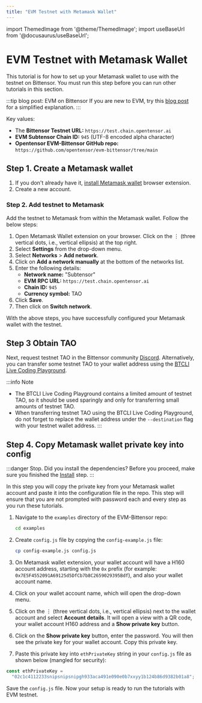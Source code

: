 ```yaml
---
title: "EVM Testnet with Metamask Wallet"
---
```


import ThemedImage from '@theme/ThemedImage';
import useBaseUrl from '@docusaurus/useBaseUrl';

# EVM Testnet with Metamask Wallet

This tutorial is for how to set up your Metamask wallet to use with the testnet on Bittensor. You must run this step before you can run other tutorials in this section.

:::tip blog post: EVM on Bittensor
If you are new to EVM, try this [blog post](https://blog.bittensor.com/evm-on-bittensor-draft-6f323e69aff7) for a simplified explanation.
:::

Key values:

- The **Bittensor Testnet URL:** `https://test.chain.opentensor.ai`
- **EVM Subtensor Chain ID:** `945` (UTF-8 encoded alpha character)
- **Opentensor EVM-Bittensor GitHub repo:** `https://github.com/opentensor/evm-bittensor/tree/main`

## Step 1. Create a Metamask wallet

1. If you don't already have it, [install Metamask wallet](https://metamask.io/download/) browser extension.
2. Create a new account.

### Step 2. Add testnet to Metamask

Add the testnet to Metamask from within the Metamask wallet. Follow the below steps:

1. Open Metamask Wallet extension on your browser. Click on the &#8942; (three vertical dots, i.e., vertical ellipsis) at the top right.
2. Select **Settings** from the drop-down menu.
3. Select **Networks** > **Add network**.
4. Click on **Add a network manually** at the bottom of the networks list.
5. Enter the following details:
   - **Network name:** "Subtensor"
   - **EVM RPC URL:** `https://test.chain.opentensor.ai`
   - **Chain ID:** `945`
   - **Currency symbol:** TAO
6. Click **Save**.
7. Then click on **Switch network**.

With the above steps, you have successfully configured your Metamask wallet with the testnet.

## Step 3 Obtain TAO

Next, request testnet TAO in the Bittensor community [Discord](https://discord.com/channels/799672011265015819/799672011814862902). Alternatively, you can transfer some testnet TAO to your wallet address using the [BTCLI Live Coding Playground](../btcli/btcli-playground.md#transfer).

:::info Note

- The BTCLI Live Coding Playground contains a limited amount of testnet TAO, so it should be used sparingly and only for transferring small amounts of testnet TAO.
- When transferring testnet TAO using the BTCLI Live Coding Playground, do not forget to replace the wallet address under the `--destination` flag with your testnet wallet address.
  :::

## Step 4. Copy Metamask wallet private key into config

:::danger Stop. Did you install the dependencies?
Before you proceed, make sure you finished the [Install](./install.md) step.
:::

In this step you will copy the private key from your Metamask wallet account and paste it into the configuration file in the repo. This step will ensure that you are not prompted with password each and every step as you run these tutorials.

1. Navigate to the `examples` directory of the EVM-Bittensor repo:

   ```bash
   cd examples
   ```

2. Create `config.js` file by copying the `config-example.js` file:

   ```bash
   cp config-example.js config.js
   ```

3. On Metamask wallet extension, your wallet account will have a H160 account address, starting with the `0x` prefix (for example: `0x7E5F4552091A69125d5DfCb7b8C2659029395Bdf`), and also your wallet account name.
4. Click on your wallet account name, which will open the drop-down menu.
5. Click on the &#8942; (three vertical dots, i.e., vertical ellipsis) next to the wallet account and select **Account details**. It will open a view with a QR code, your wallet account H160 address and a **Show private key** button.
6. Click on the **Show private key** button, enter the password. You will then see the private key for your wallet account. Copy this private key.
7. Paste this private key into `ethPrivateKey` string in your `config.js` file as shown below (mangled for security):

```javascript
const ethPrivateKey =
  "02c1c4112233snipsnipsnipgh933aca491e090e0b7xxyy1b124b86d9382b01a8";
```

Save the `config.js` file. Now your setup is ready to run the tutorials with EVM testnet.

